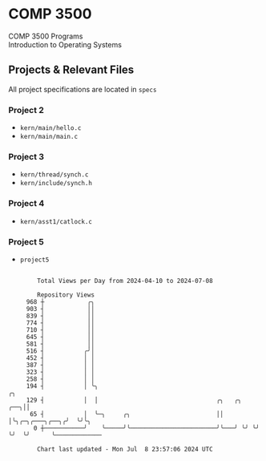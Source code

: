 # COMP 3500
COMP 3500 Programs  
Introduction to Operating Systems  
## Projects & Relevant Files
All project specifications are located in `specs`
### Project 2
- `kern/main/hello.c`
- `kern/main/main.c`
### Project 3
- `kern/thread/synch.c`
- `kern/include/synch.h`
### Project 4
- `kern/asst1/catlock.c`
### Project 5
- `project5`

```

        Total Views per Day from 2024-04-10 to 2024-07-08

        Repository Views
     968 ┼            ╭╮
     903 ┤            ││
     839 ┤            ││
     774 ┤            ││
     710 ┤            ││
     645 ┤            ││
     581 ┤            ││
     516 ┤           ╭╯│
     452 ┤           │ │
     387 ┤           │ │
     323 ┤           │ │
     258 ┤           │ │
     194 ┤           │ ╰╮                                                          ╭╮
     129 ┤           │  │                                 ╭╮   ╭╮              ╭──╮││
      65 ┤           │  ╰─╮     ╭╮                        ││   │╰╮╭─╮╭───╮╭──╮╭╯  ╰╯╰╮
       0 ┼───────────╯    ╰─────╯╰────────────────────────╯╰───╯ ╰╯ ╰╯   ╰╯  ╰╯      ╰─────────────

        Chart last updated - Mon Jul  8 23:57:06 2024 UTC
        
```
